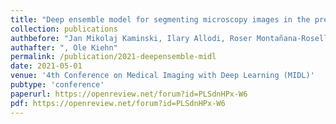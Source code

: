 ```yaml
---
title: "Deep ensemble model for segmenting microscopy images in the presence of limited labeled data"
collection: publications
authbefore: "Jan Mikolaj Kaminski, Ilary Allodi, Roser Montañana-Rosell,"
authafter: ", Ole Kiehn"
permalink: /publication/2021-deepensemble-midl
date: 2021-05-01
venue: '4th Conference on Medical Imaging with Deep Learning (MIDL)'
pubtype: 'conference'
paperurl: https://openreview.net/forum?id=PLSdnHPx-W6
pdf: https://openreview.net/forum?id=PLSdnHPx-W6
---
```


